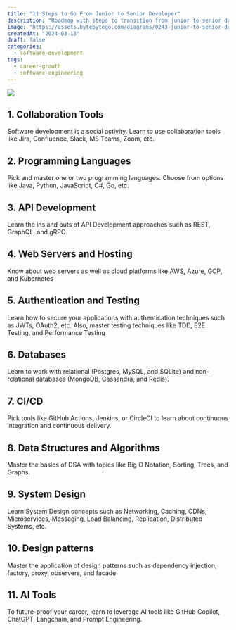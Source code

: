 ```yaml
---
title: "11 Steps to Go From Junior to Senior Developer"
description: "Roadmap with steps to transition from junior to senior developer."
image: "https://assets.bytebytego.com/diagrams/0243-junior-to-senior-developer-roadmap.png"
createdAt: "2024-03-13"
draft: false
categories:
  - software-development
tags:
  - career-growth
  - software-engineering
---
```


![](https://assets.bytebytego.com/diagrams/0243-junior-to-senior-developer-roadmap.png)

## 1. Collaboration Tools

Software development is a social activity. Learn to use collaboration tools like Jira, Confluence, Slack, MS Teams, Zoom, etc.

## 2. Programming Languages

Pick and master one or two programming languages. Choose from options like Java, Python, JavaScript, C#, Go, etc.

## 3. API Development

Learn the ins and outs of API Development approaches such as REST, GraphQL, and gRPC.

## 4. Web Servers and Hosting

Know about web servers as well as cloud platforms like AWS, Azure, GCP, and Kubernetes

## 5. Authentication and Testing

Learn how to secure your applications with authentication techniques such as JWTs, OAuth2, etc. Also, master testing techniques like TDD, E2E Testing, and Performance Testing

## 6. Databases

Learn to work with relational (Postgres, MySQL, and SQLite) and non-relational databases (MongoDB, Cassandra, and Redis).

## 7. CI/CD

Pick tools like GitHub Actions, Jenkins, or CircleCI to learn about continuous integration and continuous delivery.

## 8. Data Structures and Algorithms

Master the basics of DSA with topics like Big O Notation, Sorting, Trees, and Graphs.

## 9. System Design

Learn System Design concepts such as Networking, Caching, CDNs, Microservices, Messaging, Load Balancing, Replication, Distributed Systems, etc.

## 10. Design patterns

Master the application of design patterns such as dependency injection, factory, proxy, observers, and facade.

## 11. AI Tools

To future-proof your career, learn to leverage AI tools like GitHub Copilot, ChatGPT, Langchain, and Prompt Engineering.
